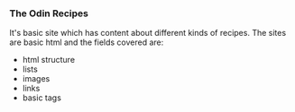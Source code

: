### The Odin Recipes

It's basic site which has content about different kinds of recipes.
The sites are basic html and the fields covered are:
 - html structure
 - lists
 - images 
 - links
 - basic tags

